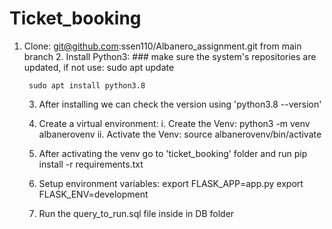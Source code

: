 # Ticket_booking
1. Clone: git@github.com:ssen110/Albanero_assignment.git from main branch
    2. Install Python3:
        ### make sure the system's repositories are updated, 
            if not use: sudo apt update

        sudo apt install python3.8

    3. After installing we can check the version using 'python3.8 --version'
    4. Create a virtual environment:
        i. Create the Venv:  python3 -m venv albanerovenv
        ii. Activate the Venv: source albanerovenv/bin/activate

    5. After activating the venv go to 'ticket_booking' folder and run 
        pip install -r requirements.txt
    6. Setup environment variables:
        export FLASK_APP=app.py
        export FLASK_ENV=development
    7. Run the query_to_run.sql file inside in DB folder
